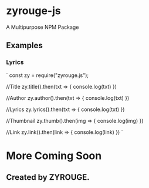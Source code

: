 # zyrouge-js
A Multipurpose NPM Package

## Examples
### Lyrics
`
const zy = require("zyrouge.js");

//Title
zy.title().then(txt => {
    console.log(txt)
})

//Author
zy.author().then(txt => {
    console.log(txt)
})

//Lyrics
zy.lyrics().then(txt => {
    console.log(txt)
})

//Thumbnail
zy.thumb().then(img => {
    console.log(img)
})

//Link
zy.link().then(link => {
    console.log(link)
})
`

# More Coming Soon
## Created by ZYROUGE.
